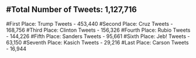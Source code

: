 #Total Number of Tweets: 1,127,716 
---
#First Place: Trump Tweets - 453,440
#Second Place: Cruz Tweets - 168,756
#Third Place: Clinton Tweets - 156,326
#Fourth Place: Rubio Tweets - 144,226
#Fifth Place: Sanders Tweets - 95,661
#Sixth Place: Jeb! Tweets - 63,150
#Seventh Place: Kasich Tweets - 29,216
#Last Place: Carson Tweets - 16,944
